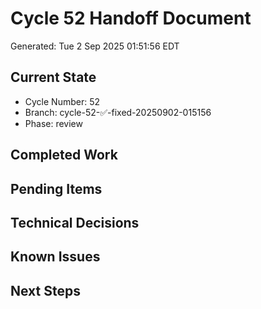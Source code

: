 # Cycle 52 Handoff Document

Generated: Tue  2 Sep 2025 01:51:56 EDT

## Current State
- Cycle Number: 52
- Branch: cycle-52-✅-fixed-20250902-015156
- Phase: review

## Completed Work
<!-- Updated by each agent as they complete their phase -->

## Pending Items
<!-- Items that need attention in the next phase or cycle -->

## Technical Decisions
<!-- Important technical decisions made during this cycle -->

## Known Issues
<!-- Issues discovered but not yet resolved -->

## Next Steps
<!-- Clear action items for the next agent/cycle -->

